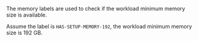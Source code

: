 
The memory labels are used to check if the workload minimum memory size is available. 

Assume the label is `HAS-SETUP-MEMORY-192`, the workload minimum memory size is 192 GB.  

